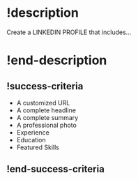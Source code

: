 # !description
Create a LINKEDIN PROFILE that includes…

# !end-description

## !success-criteria
- A customized URL
- A complete headline
- A complete summary
- A professional photo
- Experience
- Education
- Featured Skills
## !end-success-criteria

